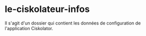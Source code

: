 # le-ciskolateur-infos
Il s'agit d'un dossier qui contient les données de configuration de l'application Ciskolator.
